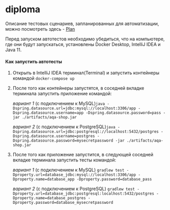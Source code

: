 # diploma

Описание тестовых сценариев, запланированных для автоматизации, можно посмотреть здесь - [Plan](https://github.com/pullulus/diploma/tree/master/documents)

Перед запуском автотестов необходимо убедиться, что на компьютере, где они будут запускаться, установлены Docker Desktop, IntelliJ IDEA и Java 11.

#### Как запустить автотесты

1. Открыть в IntelliJ IDEA терминал(Terminal) и запустить контейнеры командой `docker-compose up`
1. После того как контейнеры запустятся, в соседней вкладке терминала запустить приложение командой:

   _вариант 1_ (с подключением к MySQL)`java -Dspring.datasource.url=jdbc:mysql://localhost:3306/app -Dspring.datasource.username=app -Dspring.datasource.password=pass -jar ./artifacts/aqa-shop.jar` 
   
   _вариант 2_ (с подключением к PostgreSQL)`java -Dspring.datasource.url=jdbc:postgresql://localhost:5432/postgres -Dspring.datasource.username=postgres -Dspring.datasource.password=mysecretpassword -jar ./artifacts/aqa-shop.jar`
1. После того как приложение запустится, в следующей соседней вкладке терминала запустить тесты командой:

    _вариант 1_ (с подключением к MySQL) `gradlew test -Dproperty.url=database_jdbc:mysql://localhost:3306/app -Dproperty.name=database_app -Dproperty.password=database_pass`
    
    _вариант 2_ (с подключением к PostgreSQL) `gradlew test -Dproperty.url=database_jdbc:postgresql:localhost:5432/postgres -Dproperty.name=database_postgres -Dproperty.password=database_mysecretpassword`


